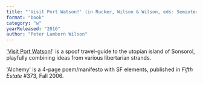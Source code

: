 ```yaml
---
title: "'Visit Port Watson!' (in Rucker, Wilson & Wilson, eds: Semiotext(e) SF, 1985; republished in Wilson's collection False Documents, 2016); 'The Alchemy of Luddism', 2006"
format: "book"
category: "w"
yearReleased: "2016"
author: "Peter Lamborn Wilson"
---
```

<a href="http://www.sonsorol.org/port_watson.html">'Visit Port Watson!</a>' is a spoof travel-guide to the utopian island of Sonsorol, playfully combining ideas from various libertarian strands.

'Alchemy' is a 4-page poem/manifesto with SF elements, published in _Fifth Estate_ #373, Fall 2006.
 

